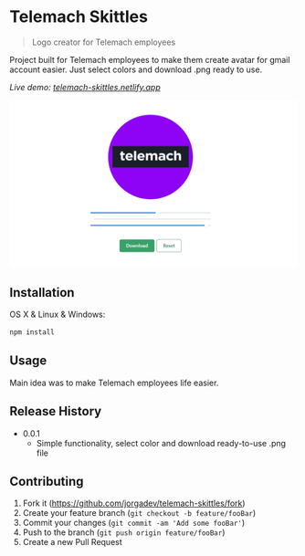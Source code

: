 # Telemach Skittles

> Logo creator for Telemach employees

Project built for Telemach employees to make them create avatar for gmail account easier. Just select colors and download .png ready to use.

_Live demo: [telemach-skittles.netlify.app](https://telemach-skittles.netlify.app/)_

![](header.png)

## Installation

OS X & Linux & Windows:

```sh
npm install
```

## Usage

Main idea was to make Telemach employees life easier.

## Release History

- 0.0.1
  - Simple functionality, select color and download ready-to-use .png file

## Contributing

1. Fork it (<https://github.com/jorgadev/telemach-skittles/fork>)
2. Create your feature branch (`git checkout -b feature/fooBar`)
3. Commit your changes (`git commit -am 'Add some fooBar'`)
4. Push to the branch (`git push origin feature/fooBar`)
5. Create a new Pull Request
